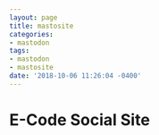 ```yaml
---
layout: page
title: mastosite
categories:
- mastodon
tags:
- mastodon
- mastosite
date: '2018-10-06 11:26:04 -0400'
---
```

# E-Code Social Site